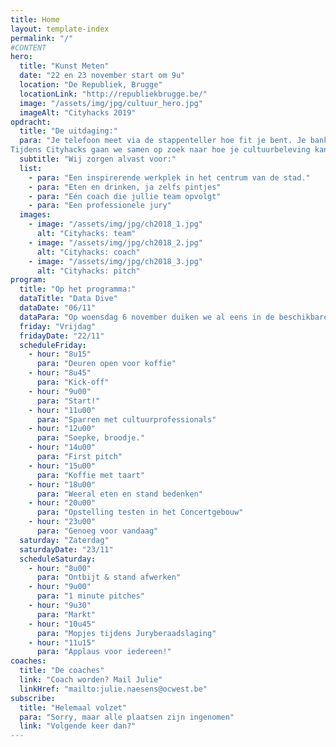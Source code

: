 ```yaml
---
title: Home
layout: template-index
permalink: "/"
#CONTENT
hero:
  title: "Kunst Meten"
  date: "22 en 23 november start om 9u"
  location: "De Republiek, Brugge"
  locationLink: "http://republiekbrugge.be/"
  image: "/assets/img/jpg/cultuur_hero.jpg"
  imageAlt: "Cityhacks 2019"
opdracht:
  title: "De uitdaging:"
  para: "Je telefoon meet via de stappenteller hoe fit je bent. Je bankapp combineert je gegevens om te tonen hoe rijk je bent. Maar hoe kan je meten welk boek, schilderij of voorstelling jou overweldigt? </br>
Tijdens Cityhacks gaan we samen op zoek naar hoe je cultuurbeleving kan meten. Met sensoren of door bestaande data te remixen. We gieten onze oplossingen in concepten en prototypes."
  subtitle: "Wij zorgen alvast voor:"
  list:
    - para: "Een inspirerende werkplek in het centrum van de stad."
    - para: "Eten en drinken, ja zelfs pintjes"
    - para: "Eén coach die jullie team opvolgt"
    - para: "Een professionele jury"
  images:
    - image: "/assets/img/jpg/ch2018_1.jpg"
      alt: "Cityhacks: team"
    - image: "/assets/img/jpg/ch2018_2.jpg"
      alt: "Cityhacks: coach"
    - image: "/assets/img/jpg/ch2018_3.jpg"
      alt: "Cityhacks: pitch"
program:
  title: "Op het programma:"
  dataTitle: "Data Dive"
  dataDate: "06/11"
  dataPara: "Op woensdag 6 november duiken we al eens in de beschikbare data en geven we de volledige uitleg hoe we het gaan aanpakken. Afspraak om 19u in de Republiek. <strong>!Opgepast, hiervoor moet je trappen doen!</strong>"
  friday: "Vrijdag"
  fridayDate: "22/11"
  scheduleFriday:
    - hour: "8u15"
      para: "Deuren open voor koffie"
    - hour: "8u45"
      para: "Kick-off"
    - hour: "9u00"
      para: "Start!"
    - hour: "11u00"
      para: "Sparren met cultuurprofessionals"
    - hour: "12u00"
      para: "Soepke, broodje."
    - hour: "14u00"
      para: "First pitch"
    - hour: "15u00"
      para: "Koffie met taart"
    - hour: "18u00"
      para: "Weeral eten en stand bedenken"
    - hour: "20u00"
      para: "Opstelling testen in het Concertgebouw"
    - hour: "23u00"
      para: "Genoeg voor vandaag"
  saturday: "Zaterdag"
  saturdayDate: "23/11"
  scheduleSaturday:
    - hour: "8u00"
      para: "Ontbijt & stand afwerken"
    - hour: "9u00"
      para: "1 minute pitches"
    - hour: "9u30"
      para: "Markt"
    - hour: "10u45"
      para: "Mopjes tijdens Juryberaadslaging"
    - hour: "11u15"
      para: "Applaus voor iedereen!"
coaches:
  title: "De coaches"
  link: "Coach worden? Mail Julie"
  linkHref: "mailto:julie.naesens@ocwest.be"
subscribe:
  title: "Helemaal volzet"
  para: "Sorry, maar alle plaatsen zijn ingenomen"
  link: "Volgende keer dan?"
---
```


